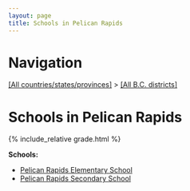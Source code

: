 ```yaml
---
layout: page
title: Schools in Pelican Rapids
---
```

# Navigation

[[All countries/states/provinces]](../..) > [[All B.C. districts]](..)

# Schools in Pelican Rapids

{% include_relative grade.html %}

**Schools:**

- [Pelican Rapids Elementary School](Pelican_Rapids_Elementary_School.md)
- [Pelican Rapids Secondary School](Pelican_Rapids_Secondary_School.md)
